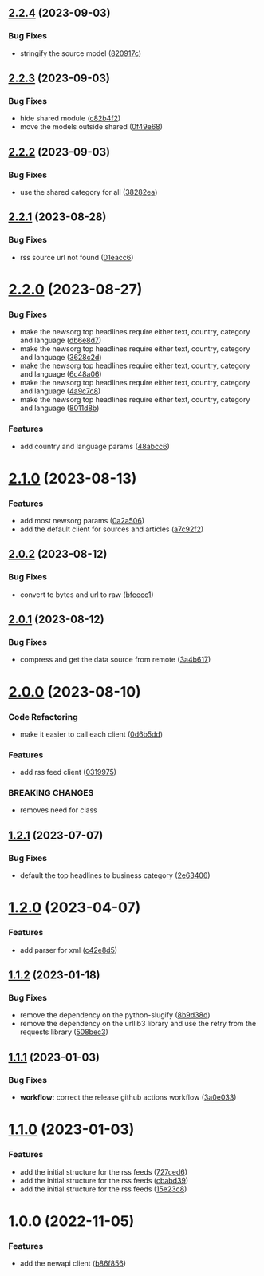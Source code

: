 ## [2.2.4](https://github.com/onemoola/newspy/compare/v2.2.3...v2.2.4) (2023-09-03)


### Bug Fixes

* stringify the source model ([820917c](https://github.com/onemoola/newspy/commit/820917c21d734d2e449d0fde469add76f45812f0))

## [2.2.3](https://github.com/onemoola/newspy/compare/v2.2.2...v2.2.3) (2023-09-03)


### Bug Fixes

* hide shared module ([c82b4f2](https://github.com/onemoola/newspy/commit/c82b4f2dda4a2f6027945c919d70c1c8fc0fdc38))
* move the models outside shared ([0f49e68](https://github.com/onemoola/newspy/commit/0f49e68645c90aa5a03b8c1aadc9e2f229651227))

## [2.2.2](https://github.com/onemoola/newspy/compare/v2.2.1...v2.2.2) (2023-09-03)


### Bug Fixes

* use the shared category for all ([38282ea](https://github.com/onemoola/newspy/commit/38282ea72b0826b52e170d538d26005fc8b5132e))

## [2.2.1](https://github.com/onemoola/newspy/compare/v2.2.0...v2.2.1) (2023-08-28)


### Bug Fixes

* rss source url not found ([01eacc6](https://github.com/onemoola/newspy/commit/01eacc6a371c0399eec9a0189af2f927950651ad))

# [2.2.0](https://github.com/onemoola/newspy/compare/v2.1.0...v2.2.0) (2023-08-27)


### Bug Fixes

* make the newsorg top headlines require either text, country, category and language ([db6e8d7](https://github.com/onemoola/newspy/commit/db6e8d718fa3e676cdff141ded41ae0ee1ae733c))
* make the newsorg top headlines require either text, country, category and language ([3628c2d](https://github.com/onemoola/newspy/commit/3628c2d26ea820a3b65766a99d925fc37b54708c))
* make the newsorg top headlines require either text, country, category and language ([6c48a06](https://github.com/onemoola/newspy/commit/6c48a0644f127688ef3a2837acb98b9a0757c9db))
* make the newsorg top headlines require either text, country, category and language ([4a9c7c8](https://github.com/onemoola/newspy/commit/4a9c7c8d12a698cad6562f8a1ebff7beb8bf4dce))
* make the newsorg top headlines require either text, country, category and language ([8011d8b](https://github.com/onemoola/newspy/commit/8011d8b55591fe5abe02fbe3a2b821eaade79587))


### Features

* add country and language params ([48abcc6](https://github.com/onemoola/newspy/commit/48abcc684c94d7a993d0f9e669c48e7dbb9f3936))

# [2.1.0](https://github.com/onemoola/newspy/compare/v2.0.2...v2.1.0) (2023-08-13)


### Features

* add most newsorg params ([0a2a506](https://github.com/onemoola/newspy/commit/0a2a506721b7cba7ad05dd4f131e39d9b737c7b7))
* add the default client for sources and articles ([a7c92f2](https://github.com/onemoola/newspy/commit/a7c92f22a09bc1df4bb5cd2b5684e6cb057d553f))

## [2.0.2](https://github.com/onemoola/newspy/compare/v2.0.1...v2.0.2) (2023-08-12)


### Bug Fixes

* convert to bytes and url to raw ([bfeecc1](https://github.com/onemoola/newspy/commit/bfeecc16dfb5be3cf663d106c8934d15b790e50e))

## [2.0.1](https://github.com/onemoola/newspy/compare/v2.0.0...v2.0.1) (2023-08-12)


### Bug Fixes

* compress and get the data source from remote ([3a4b617](https://github.com/onemoola/newspy/commit/3a4b6176a39c7f613bc2005d3035b194af8b9877))

# [2.0.0](https://github.com/onemoola/newspy/compare/v1.2.1...v2.0.0) (2023-08-10)


### Code Refactoring

* make it easier to call each client ([0d6b5dd](https://github.com/onemoola/newspy/commit/0d6b5dd8949a189589d761e6c8ca1741b081c443))


### Features

* add rss feed client ([0319975](https://github.com/onemoola/newspy/commit/03199752fa0fa8a6f91ac8b71feeeb6038a9a291))


### BREAKING CHANGES

* removes need for class

## [1.2.1](https://github.com/msotho/newspy/compare/v1.2.0...v1.2.1) (2023-07-07)


### Bug Fixes

* default the top headlines to business category ([2e63406](https://github.com/msotho/newspy/commit/2e63406cd37d8f65f6cd42edd80cd192ad31e271))

# [1.2.0](https://github.com/msotho/newspy/compare/v1.1.2...v1.2.0) (2023-04-07)


### Features

* add parser for xml ([c42e8d5](https://github.com/msotho/newspy/commit/c42e8d5766d3f37f8532a37041592118079f6deb))

## [1.1.2](https://github.com/msotho/newspy/compare/v1.1.1...v1.1.2) (2023-01-18)


### Bug Fixes

* remove the dependency on the python-slugify ([8b9d38d](https://github.com/msotho/newspy/commit/8b9d38d579a86dc5dae17c45f433cf25eecd1957))
* remove the dependency on the urllib3 library and use the retry from the requests library ([508bec3](https://github.com/msotho/newspy/commit/508bec315586c4bbbf2434d84d0639236dcc8136))

## [1.1.1](https://github.com/msotho/newspy/compare/v1.1.0...v1.1.1) (2023-01-03)


### Bug Fixes

* **workflow:** correct the release github actions workflow ([3a0e033](https://github.com/msotho/newspy/commit/3a0e033f4042e5bf8f424b351a64dab460438b9f))

# [1.1.0](https://github.com/msotho/newspy/compare/v1.0.0...v1.1.0) (2023-01-03)


### Features

* add the initial structure for the rss feeds ([727ced6](https://github.com/msotho/newspy/commit/727ced644ea10c08bbeff0f8f1bc0ca4dbef4b50))
* add the initial structure for the rss feeds ([cbabd39](https://github.com/msotho/newspy/commit/cbabd39199ac2c64494814fbdc636d4305d85942))
* add the initial structure for the rss feeds ([15e23c8](https://github.com/msotho/newspy/commit/15e23c8c6e949c93e48a157dfb3cf97da15b2876))

# 1.0.0 (2022-11-05)


### Features

* add the newapi client ([b86f856](https://github.com/msotho/newspy/commit/b86f8567b0eb632a81e279410f10a51353886fef))
